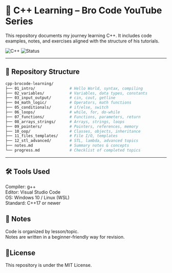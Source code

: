 

# 📘 C++ Learning – Bro Code YouTube Series

This repository documents my journey learning C++. It includes code examples, notes, and exercises aligned with the structure of his tutorials.

![C++](https://img.shields.io/badge/C%2B%2B-Bro%20Code%20Course-blue?style=flat-square&logo=c%2B%2B)
![Status](https://img.shields.io/badge/Learning-In--Progress-green?style=flat-square)

---

## 📂 Repository Structure

```bash
cpp-brocode-learning/
├── 01_intro/               # Hello World, syntax, compiling
├── 02_variables/           # Variables, data types, constants
├── 03_input_output/        # cin, cout, getline
├── 04_math_logic/          # Operators, math functions
├── 05_conditionals/        # if/else, switch
├── 06_loops/               # while, for, do-while
├── 07_functions/           # Functions, parameters, return
├── 08_arrays_strings/      # Arrays, strings, loops
├── 09_pointers/            # Pointers, references, memory
├── 10_oop/                 # Classes, objects, inheritance
├── 11_files_templates/     # File I/O, templates
├── 12_stl_advanced/        # STL, lambda, advanced topics
├── notes.md                # Summary notes & concepts
└── progress.md             # Checklist of completed topics
```
---

  ## 🛠 Tools Used
Compiler: g++
<br>
Editor: Visual Studio Code
<br>
OS: Windows 10 / Linux (WSL)
<br>
Standard: C++17 or newer
<br>

## 🧠 Notes
Code is organized by lesson/topic.
<br>
Notes are written in a beginner-friendly way for revision.
<br>

## 📄License

This repository is under the MIT License.





